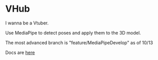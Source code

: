 # VHub

I wanna be a Vtuber.

Use MediaPipe to detect poses and apply them to the 3D model.

The most advanced branch is "feature/MediaPipeDevelop" as of 10/13

Docs are [here](https://github.com/Yupopyoi/VHub/tree/feature/MediaPipeDevelop/Docs/MediaPipe) 
